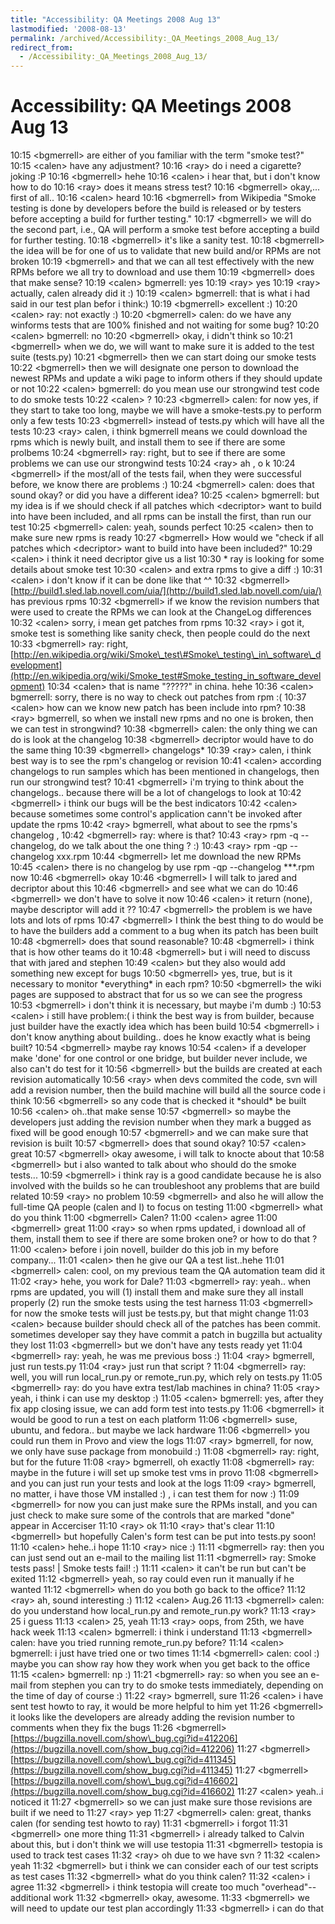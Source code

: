 ```yaml
---
title: "Accessibility: QA Meetings 2008 Aug 13"
lastmodified: '2008-08-13'
permalink: /archived/Accessibility:_QA_Meetings_2008_Aug_13/
redirect_from:
  - /Accessibility:_QA_Meetings_2008_Aug_13/
---
```


Accessibility: QA Meetings 2008 Aug 13
======================================

10:15 \<bgmerrell\> are either of you familiar with the term "smoke test?"
 10:15 \<calen\> have any adjustment?
 10:16 \<ray\> do i need a cigarette? joking :P
 10:16 \<bgmerrell\> hehe
 10:16 \<calen\> i hear that, but i don't know how to do
 10:16 \<ray\> does it means stress test?
 10:16 \<bgmerrell\> okay,... first of all..
 10:16 \<calen\> heard
 10:16 \<bgmerrell\> from Wikipedia "Smoke testing is done by developers before the build is released or by testers before accepting a build for further testing."
 10:17 \<bgmerrell\> we will do the second part, i.e., QA will perform a smoke test before accepting a build for further testing.
 10:18 \<bgmerrell\> it's like a sanity test.
 10:18 \<bgmerrell\> the idea will be for one of us to validate that new build and/or RPMs are not broken
 10:19 \<bgmerrell\> and that we can all test effectively with the new RPMs before we all try to download and use them
 10:19 \<bgmerrell\> does that make sense?
 10:19 \<calen\> bgmerrell: yes
 10:19 \<ray\> yes
 10:19 \<ray\> actually, calen already did it :)
 10:19 \<calen\> bgmerrell: that is what i had said in our test plan befor i think:)
 10:19 \<bgmerrell\> excellent :)
 10:20 \<calen\> ray: not exactly :)
 10:20 \<bgmerrell\> calen: do we have any winforms tests that are 100% finished and not waiting for some bug?
 10:20 \<calen\> bgmerrell: no
 10:20 \<bgmerrell\> okay, i didn't think so
 10:21 \<bgmerrell\> when we do, we will want to make sure it is added to the test suite (tests.py)
 10:21 \<bgmerrell\> then we can start doing our smoke tests
 10:22 \<bgmerrell\> then we will designate one person to download the newest RPMs and update a wiki page to inform others if they should update or not
 10:22 \<calen\> bgmerrell: do you mean use our strongwind test code to do smoke tests
 10:22 \<calen\> ?
 10:23 \<bgmerrell\> calen: for now yes, if they start to take too long, maybe we will have a smoke-tests.py to perform only a few tests
 10:23 \<bgmerrell\> instead of tests.py which will have all the tests
 10:23 \<ray\> calen, i think bgmerrell means we could download the rpms which is newly built, and install them to see if there are some prolbems
 10:24 \<bgmerrell\> ray: right, but to see if there are some problems we can use our strongwind tests
 10:24 \<ray\> ah , o k
 10:24 \<bgmerrell\> if the most/all of the tests fail, when they were successful before, we know there are problems :)
 10:24 \<bgmerrell\> calen: does that sound okay? or did you have a different idea?
 10:25 \<calen\> bgmerrell: but my idea is if we should check if all patches which \<decriptor\> want to build into have been included, and all rpms can be install the first, than run our test
 10:25 \<bgmerrell\> calen: yeah, sounds perfect
 10:25 \<calen\> then to make sure new rpms is ready
 10:27 \<bgmerrell\> How would we "check if all patches which \<decriptor\> want to build into have been included?"
 10:29 \<calen\> i think it need decriptor give us a list
 10:30 \* ray is looking for some details about smoke test
 10:30 \<calen\> and extra rpms to give a diff :)
 10:31 \<calen\> i don't know if it can be done like that \^\^
 10:32 \<bgmerrell\> [http://build1.sled.lab.novell.com/uia/](http://build1.sled.lab.novell.com/uia/) has previous rpms
 10:32 \<bgmerrell\> if we know the revision numbers that were used to create the RPMs we can look at the ChangeLog differences
 10:32 \<calen\> sorry, i mean get patches from rpms
 10:32 \<ray\> i got it, smoke test is something like sanity check, then people could do the next
 10:33 \<bgmerrell\> ray: right, [http://en.wikipedia.org/wiki/Smoke\_test\#Smoke\_testing\_in\_software\_development](http://en.wikipedia.org/wiki/Smoke_test#Smoke_testing_in_software_development)
 10:34 \<calen\> that is name "?????" in china. hehe
 10:36 \<calen\> bgmerrell: sorry, there is no way to check out patches from rpm :(
 10:37 \<calen\> how can we know new patch has been include into rpm?
 10:38 \<ray\> bgmerrell, so when we install new rpms and no one is broken, then we can test in strongwind?
 10:38 \<bgmerrell\> calen: the only thing we can do is look at the changelog
 10:38 \<bgmerrell\> decriptor would have to do the same thing
 10:39 \<bgmerrell\> changelogs\*
 10:39 \<ray\> calen, i think best way is to see the rpm's changelog or revision
 10:41 \<calen\> according changelogs to run samples which has been mentioned in changelogs, then run our strongwind test?
 10:41 \<bgmerrell\> i'm trying to think about the changelogs.. because there will be a lot of changelogs to look at
 10:42 \<bgmerrell\> i think our bugs will be the best indicators
 10:42 \<calen\> because sometimes some control's application cann't be invoked after update the rpms
 10:42 \<ray\> bgmerrell, what about to see the rpms's changelog ,
 10:42 \<bgmerrell\> ray: where is that?
 10:43 \<ray\> rpm -q --changelog, do we talk about the one thing ? :)
 10:43 \<ray\> rpm -qp --changelog xxx.rpm
 10:44 \<bgmerrell\> let me download the new RPMs
 10:45 \<calen\> there is no changelog by use rpm -qp --changelog \*\*\*.rpm now
 10:46 \<bgmerrell\> okay
 10:46 \<bgmerrell\> I will talk to jared and decriptor about this
 10:46 \<bgmerrell\> and see what we can do
 10:46 \<bgmerrell\> we don't have to solve it now
 10:46 \<calen\> it return (none), maybe descriptor will add it ??
 10:47 \<bgmerrell\> the problem is we have lots and lots of rpms
 10:47 \<bgmerrell\> I think the best thing to do would be to have the builders add a comment to a bug when its patch has been built
 10:48 \<bgmerrell\> does that sound reasonable?
 10:48 \<bgmerrell\> i think that is how other teams do it
 10:48 \<bgmerrell\> but i will need to discuss that with jared and stephen
 10:49 \<calen\> but they also would add something new except for bugs
 10:50 \<bgmerrell\> yes, true, but is it necessary to monitor \*everything\* in each rpm?
 10:50 \<bgmerrell\> the wiki pages are supposed to abstract that for us so we can see the progress
 10:53 \<bgmerrell\> i don't think it is necessary, but maybe i'm dumb :)
 10:53 \<calen\> i still have problem:( i think the best way is from builder, because just builder have the exactly idea which has been build
 10:54 \<bgmerrell\> i don't know anything about building.. does he know exactly what is being built?
 10:54 \<bgmerrell\> maybe ray knows
 10:54 \<calen\> if a developer make 'done' for one control or one bridge, but builder never include, we also can't do test for it
 10:56 \<bgmerrell\> but the builds are created at each revision automatically
 10:56 \<ray\> when devs commited the code, svn will add a revision number, then the build machine will build all the source code i think
 10:56 \<bgmerrell\> so any code that is checked it \*should\* be built
 10:56 \<calen\> oh..that make sense
 10:57 \<bgmerrell\> so maybe the developers just adding the revision number when they mark a bugged as fixed will be good enough
 10:57 \<bgmerrell\> and we can make sure that revision is built
 10:57 \<bgmerrell\> does that sound okay?
 10:57 \<calen\> great
 10:57 \<bgmerrell\> okay awesome, i will talk to knocte about that
 10:58 \<bgmerrell\> but i also wanted to talk about who should do the smoke tests...
 10:59 \<bgmerrell\> i think ray is a good candidate because he is also involved with the builds so he can troubleshoot any problems that are build related
 10:59 \<ray\> no problem
 10:59 \<bgmerrell\> and also he will allow the full-time QA people (calen and I) to focus on testing
 11:00 \<bgmerrell\> what do you think
 11:00 \<bgmerrell\> Calen?
 11:00 \<calen\> agree
 11:00 \<bgmerrell\> great
 11:00 \<ray\> so when rpms updated, i download all of them, install them to see if there are some broken one? or how to do that ?
 11:00 \<calen\> before i join novell, builder do this job in my before company...
 11:01 \<calen\> then he give our QA a test list..hehe
 11:01 \<bgmerrell\> calen: cool, on my previous team the QA automation team did it
 11:02 \<ray\> hehe, you work for Dale?
 11:03 \<bgmerrell\> ray: yeah.. when rpms are updated, you will (1) install them and make sure they all install properly (2) run the smoke tests using the test harness
 11:03 \<bgmerrell\> for now the smoke tests will just be tests.py, but that might change
 11:03 \<calen\> because builder should check all of the patches has been commit. sometimes developer say they have commit a patch in bugzilla but actuality they lost
 11:03 \<bgmerrell\> but we don't have any tests ready yet
 11:04 \<bgmerrell\> ray: yeah, he was me previous boss :)
 11:04 \<ray\> bgmerrell, just run tests.py
 11:04 \<ray\> just run that script ?
 11:04 \<bgmerrell\> ray: well, you will run local\_run.py or remote\_run.py, which rely on tests.py
 11:05 \<bgmerrell\> ray: do you have extra test/lab machines in china?
 11:05 \<ray\> yeah, i think i can use my desktop :)
 11:05 \<calen\> bgmerrell: yes, after they fix app closing issue, we can add form test into tests.py
 11:06 \<bgmerrell\> it would be good to run a test on each platform
 11:06 \<bgmerrell\> suse, ubuntu, and fedora.. but maybe we lack hardware
 11:06 \<bgmerrell\> you could run them in Provo and view the logs
 11:07 \<ray\> bgmerrell, for now, we only have suse package from monobuild :)
 11:08 \<bgmerrell\> ray: right, but for the future
 11:08 \<ray\> bgmerrell, oh exactly
 11:08 \<bgmerrell\> ray: maybe in the future i will set up smoke test vms in provo
 11:08 \<bgmerrell\> and you can just run your tests and look at the logs
 11:09 \<ray\> bgmerrell, no matter, i have those VM installed :) , i can test them for now :)
 11:09 \<bgmerrell\> for now you can just make sure the RPMs install, and you can just check to make sure some of the controls that are marked "done" appear in Accerciser
 11:10 \<ray\> ok
 11:10 \<ray\> that's clear
 11:10 \<bgmerrell\> but hopefully Calen's form test can be put into tests.py soon!
 11:10 \<calen\> hehe..i hope
 11:10 \<ray\> nice :)
 11:11 \<bgmerrell\> ray: then you can just send out an e-mail to the mailing list
 11:11 \<bgmerrell\> ray: Smoke tests pass! | Smoke tests fail! :)
 11:11 \<calen\> it can't be run but can't be exited
 11:12 \<bgmerrell\> yeah, so ray could even run it manually if he wanted
 11:12 \<bgmerrell\> when do you both go back to the office?
 11:12 \<ray\> ah, sound interesting :)
 11:12 \<calen\> Aug.26
 11:13 \<bgmerrell\> calen: do you understand how local\_run.py and remote\_run.py work?
 11:13 \<ray\> 25 i guess
 11:13 \<calen\> 25, yeah
 11:13 \<ray\> oops, from 25th, we have hack week
 11:13 \<calen\> bgmerrell: i think i understand
 11:13 \<bgmerrell\> calen: have you tried running remote\_run.py before?
 11:14 \<calen\> bgmerrell: i just have tried one or two times
 11:14 \<bgmerrell\> calen: cool :) maybe you can show ray how they work when you get back to the office
 11:15 \<calen\> bgmerrell: np :)
 11:21 \<bgmerrell\> ray: so when you see an e-mail from stephen you can try to do smoke tests immediately, depending on the time of day of course :)
 11:22 \<ray\> bgmerrell, sure
 11:26 \<calen\> i have sent test howto to ray, it would be more helpful to him yet
 11:26 \<bgmerrell\> it looks like the developers are already adding the revision number to comments when they fix the bugs
 11:26 \<bgmerrell\> [https://bugzilla.novell.com/show\_bug.cgi?id=412206](https://bugzilla.novell.com/show_bug.cgi?id=412206)
 11:27 \<bgmerrell\> [https://bugzilla.novell.com/show\_bug.cgi?id=411345](https://bugzilla.novell.com/show_bug.cgi?id=411345)
 11:27 \<bgmerrell\> [https://bugzilla.novell.com/show\_bug.cgi?id=416602](https://bugzilla.novell.com/show_bug.cgi?id=416602)
 11:27 \<calen\> yeah..i noticed it
 11:27 \<bgmerrell\> so we can just make sure those revisions are built if we need to
 11:27 \<ray\> yep
 11:27 \<bgmerrell\> calen: great, thanks calen (for sending test howto to ray)
 11:31 \<bgmerrell\> i forgot
 11:31 \<bgmerrell\> one more thing
 11:31 \<bgmerrell\> i already talked to Calvin about this, but i don't think we will use testopia
 11:31 \<bgmerrell\> testopia is used to track test cases
 11:32 \<ray\> oh due to we have svn ?
 11:32 \<calen\> yeah
 11:32 \<bgmerrell\> but i think we can consider each of our test scripts as test cases
 11:32 \<bgmerrell\> what do you think calen?
 11:32 \<calen\> i agree
 11:32 \<bgmerrell\> i think testopia will create too much "overhead"--additional work
 11:32 \<bgmerrell\> okay, awesome.
 11:33 \<bgmerrell\> we will need to update our test plan accordingly
 11:33 \<bgmerrell\> i can do that


